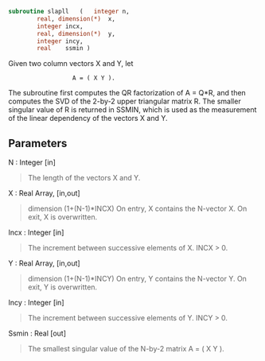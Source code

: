 ```fortran
subroutine slapll	(	integer	n,
		real, dimension(*)	x,
		integer	incx,
		real, dimension(*)	y,
		integer	incy,
		real	ssmin )
```

 Given two column vectors X and Y, let

                      A = ( X Y ).

 The subroutine first computes the QR factorization of A = Q*R,
 and then computes the SVD of the 2-by-2 upper triangular matrix R.
 The smaller singular value of R is returned in SSMIN, which is used
 as the measurement of the linear dependency of the vectors X and Y.

## Parameters
N : Integer [in]
> The length of the vectors X and Y.

X : Real Array, [in,out]
> dimension (1+(N-1)*INCX)
> On entry, X contains the N-vector X.
> On exit, X is overwritten.

Incx : Integer [in]
> The increment between successive elements of X. INCX > 0.

Y : Real Array, [in,out]
> dimension (1+(N-1)*INCY)
> On entry, Y contains the N-vector Y.
> On exit, Y is overwritten.

Incy : Integer [in]
> The increment between successive elements of Y. INCY > 0.

Ssmin : Real [out]
> The smallest singular value of the N-by-2 matrix A = ( X Y ).

